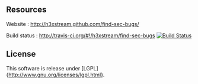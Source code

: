 ## Resources

Website : http://h3xstream.github.com/find-sec-bugs/

Build status : http://travis-ci.org/#!/h3xstream/find-sec-bugs [![Build Status](https://secure.travis-ci.org/h3xstream/find-sec-bugs.png?branch=master)](http://travis-ci.org/h3xstream/find-sec-bugs)

## License

This software is release under [LGPL]{http://www.gnu.org/licenses/lgpl.html}.
